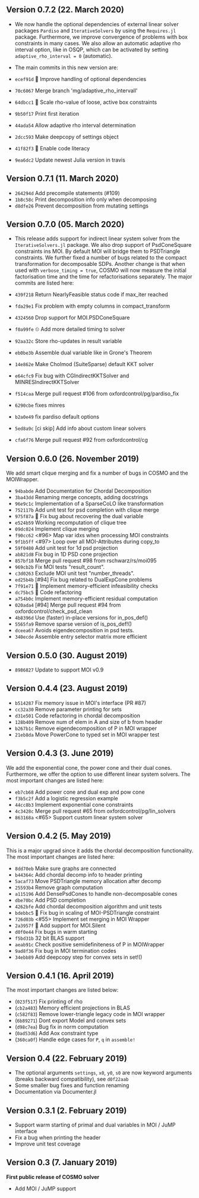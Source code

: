 ## Version 0.7.2 (22. March 2020)
- We now handle the optional dependencies of external linear solver packages `Pardiso` and `IterativeSolvers` by using the `Requires.jl` package. Furthermore, we improve convergence of problems with box constraints in many cases. We also allow an automatic adaptive rho interval option, like in OSQP, which can be activated by setting `adaptive_rho_interval = 0` (automatic).

- The main commits in this new version are:
- `ecef91d` 🤝  Improve handling of optional dependencies
- `70c6067` Merge branch 'mg/adaptive_rho_intervall'
- `64dbcc1` 🚀 Scale rho-value of loose, active box constraints
- `9b50f17` Print first iteration
- `44ada54` Allow adaptive rho interval determination
- `2dcc593` Make deepcopy of settings object
- `41f82f3` 🔮 Enable code literacy
- `9ea6dc2` Update newest Julia version in travis

## Version 0.7.1 (11. March 2020)
- `264294d` Add precompile statements (#109)
- `1b8c58c` Print decomposition info only when decomposing
- `d8dfe26` Prevent decomposition from mutating settings

## Version 0.7.0 (05. March 2020)
- This release adds support for indirect linear system solver from the `IterativeSolvers.jl` package. We also drop support of PsdConeSquare constraints ins MOI. By default MOI will bridge them to PSDTriangle constraints. We further fixed a number of bugs related to the compact transformation for decomposable SDPs. Another change is that when used with `verbose_timing = true`, COSMO will now measure the initial factorisation time and the time for refactorisations separately.
The major commits are listed here:

- `439f218` Return NearlyFeasible status code if max_iter reached
- `fda29e1` Fix problem with empty columns in compact_transform
- `4324560` Drop support for MOI.PSDConeSquare
- `f0a99fe` ⏲  Add more detailed timing to solver
- `92aa32c` Store rho-updates in result variable
- `eb0be3b` Assemble dual variable like in Grone's Theorem
- `14e862e` Make Cholmod (SuiteSparse) default KKT solver
- `e64cfc9` Fix bug with CGIndirectKKTSolver and MINRESIndirectKKTSolver
- `f514caa` Merge pull request #106 from oxfordcontrol/pg/pardiso_fix
- `6290cbe` fixes minres
- `b2a0e49` fix pardiso default options
- `5ed8a9c` [ci skip] Add info about custom linear solvers
- `cfa6f76` Merge pull request #92 from oxfordcontrol/cg


## Version 0.6.0 (26. November 2019)
We add smart clique merging and fix a number of bugs in COSMO and the MOIWrapper.

- `94babde` Add Documentation for Chordal Decomposition
- `3ba43dd` Renaming merge concepts, adding docstrings
- `96e9c1c` Implementation of a SparseCoLO like transformation
- `752117b` Add unit test for psd completion with clique merge
- `975f87a` 🔧 Fix bug about recovering the dual variable
- `e524b59` Working recomputation of clique tree
- `09dc024` Implement clique merging
- `f90cc62` <#96> Map var idxs when processing MOI constraints
- `9f1b5ff` <#97> Loop over all MOI-Attributes during copy_to
- `59f0480` Add unit test for 1d psd projection
- `ab821d8` Fix bug in 1D PSD cone projection
- `857bf18` Merge pull request #98 from rschwarz/rs/moi095
- `969cb2b` Fix MOI tests "result_count".
- `c3d0263` Exclude MOI unit test "number_threads".
- `ed25b4b` [#94] Fix bug related to DualExpCone problems
- `7f91e71` 💾 Implement memory-efficient infeasibility checks
- `dc75bc5` 🔧 Code refactoring
- `a754b0c` Implement memory-efficient residual computation
- `020ada4` [#94] Merge pull request #94 from oxfordcontrol/check_psd_clean
- `4b8396d` Use (faster) in-place versions for in_pos_def()
- `5565fa9` Remove sparse version of is_pos_def!()
- `dceea67` Avoids eigendecomposition in psd tests.
- `340ecde` Assemble entry selector matrix more efficient


## Version 0.5.0 (30. August 2019)

- `8986827` Update to support MOI v0.9

## Version 0.4.4 (23. August 2019)

- `b514287` Fix memory issue in MOI's interface (PR #87)
- `cc32a30` Remove parameter printing for sets
- `d31e501` Code refactoring in chordal decomposition
- `128b409` Remove num of elem in A and size of b from header
- `b267b1c` Remove eigendecomposition of P in MOI wrapper
- `21eb8da` Move PowerCone to typed set in MOI wrapper test

## Version 0.4.3 (3. June 2019)
We add the exponential cone, the power cone and their dual cones. Furthermore, we offer the option to use different linear
system solvers. The most important changes are listed here:

- `eb7cb68` Add power cone and dual exp and pow cone
- `f3b5c2f` Add a logistic regression example
- `44cc8b3` Implement exponential cone constraints
- `4c3428c` Merge pull request #65 from oxfordcontrol/pg/lin_solvers
- `863168a` <#65> Support custom linear system solver

## Version 0.4.2 (5. May 2019)
This is a major upgrad since it adds the chordal decomposition functionality. The most important changes are listed here:
- `8dd70eb` Make sure graphs are connected
- `b44364c` Add chordal decomp info to header printing
- `5acaf73` Move PSDTriangle memory allocation after decomp
- `25593b4` Remove graph computation
- `a115196` Add DensePsdCones to handle non-decomposable cones
- `dbe70bc` Add PSD completion
- `4262bfe` Add chordal decomposition algorithm and unit tests
- `bdebbc5` 🔧 Fix bug in scaling of MOI-PSDTriangle constraint
- `726d03b` <#55> Implement set merging in MOI Wrapper
- `2a3957f` 🤫 Add support for MOI.Silent
- `d0f0e44` Fix bugs in warm starting
- `f5bd31b` 32 bit BLAS support
- `aeab91c` Check positive semidefiniteness of P in MOIWrapper
- `9ad8f36` Fix bug in MOI termination codes
- `34ebb89` Add deepcopy step for convex sets in set!()


## Version 0.4.1 (16. April 2019)
The most important changes are listed below:
- (`023f517`) Fix printing of rho
- (`cb2a483`) Memory efficient projections in BLAS
- (`c582f83`) Remove lower-triangle legacy code in MOI wrapper
- (`6b89271`) Dont export Model and convex sets
- (`d98c7ea`) Bug fix in norm computation
- (`0ad53d6`) Add Aox constraint type
- (`360ca0f`) Handle edge cases for `P`, `q`  in `assemble!`


## Version 0.4 (22. February 2019)
- The optional arguments `settings`, `x0`, `y0`, `s0` are now keyword arguments (breaks backward compatibility), see `d0f22aab`
- Some smaller bug fixes and function renaming
- Documentation via Documenter.jl


## Version 0.3.1 (2. February 2019)
- Support warm starting of primal and dual variables in MOI / JuMP interface
- Fix a bug when printing the header
- Improve unit test coverage


## Version 0.3 (7. January 2019)
__First public release of COSMO solver__
- Add MOI / JuMP support
